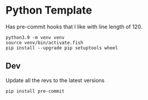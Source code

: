 # Python Template

Has pre-commit hooks that I like with line length of 120.

```shell
python3.9 -m venv venv
source venv/bin/activate.fish
pip install --upgrade pip setuptools wheel
```

## Dev
Update all the revs to the latest versions

```shell
pip install pre-commit
```
